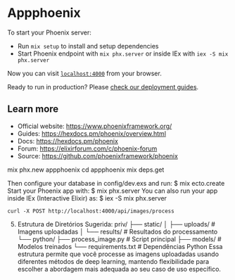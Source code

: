 # Appphoenix

To start your Phoenix server:

* Run `mix setup` to install and setup dependencies
* Start Phoenix endpoint with `mix phx.server` or inside IEx with `iex -S mix phx.server`

Now you can visit [`localhost:4000`](http://localhost:4000) from your browser.

Ready to run in production? Please [check our deployment guides](https://hexdocs.pm/phoenix/deployment.html).

## Learn more

* Official website: https://www.phoenixframework.org/
* Guides: https://hexdocs.pm/phoenix/overview.html
* Docs: https://hexdocs.pm/phoenix
* Forum: https://elixirforum.com/c/phoenix-forum
* Source: https://github.com/phoenixframework/phoenix

mix phx.new appphoenix
cd appphoenix
mix deps.get


Then configure your database in config/dev.exs and run:
    $ mix ecto.create
Start your Phoenix app with:
    $ mix phx.server
You can also run your app inside IEx (Interactive Elixir) as:
    $ iex -S mix phx.server




```
curl -X POST http://localhost:4000/api/images/process

```

5. Estrutura de Diretórios Sugerida:
priv/
├── static/
│   ├── uploads/          # Imagens uploadadas
│   └── results/          # Resultados do processamento
└── python/
    ├── process_image.py  # Script principal
    ├── models/           # Modelos treinados
    └── requirements.txt  # Dependências Python
Essa estrutura permite que você processe as imagens uploadadas usando diferentes métodos de deep learning, mantendo flexibilidade para escolher a abordagem mais adequada ao seu caso de uso específico.